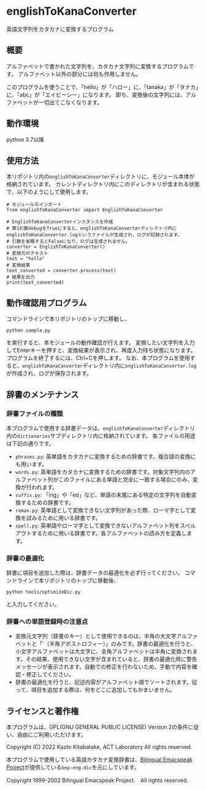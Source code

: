 # englishToKanaConverter

英語文字列をカタカナに変換するプログラム

## 概要

アルファベットで書かれた文字列を、カタカナ文字列に変換するプログラムです。
アルファベット以外の部分には何も作用しません。

このプログラムを使うことで、「hello」が「ハロー」に、「tanaka」が「タナカ」に、「abc」が「エイビーシー」になります。
即ち、変換後の文字列には、アルファベットが一切出てこなくなります。

## 動作環境

python 3.7以降

## 使用方法

本リポジトリ内の`englishToKanaConverter`ディレクトリに、モジュール本体が格納されています。
カレントディレクトリ内にこのディレクトリが含まれる状態で、以下のようにして使用します。

```
# モジュールのインポート
from englishToKanaConverter import EnglishToKanaConverter

# EnglishToKanaConverterインスタンスを作成
# 第1引数debugをTrueにすると、englishToKanaConverterディレクトリ内にenglishToKanaConverter.logというファイルが生成され、ログが記録されます。
# 引数を省略するとFalseになり、ログは生成されません。
converter = EnglishToKanaConverter()
# 変換元のテキスト
text = "hello"
# 変換結果
text_converted = converter.process(text)
# 結果を出力
print(text_converted)
```

## 動作確認用プログラム

コマンドラインで本リポジトリのトップに移動し、

```
python sample.py
```

を実行すると、本モジュールの動作確認が行えます。
変換したい文字列を入力してEnterキーを押すと、変換結果が表示され、再度入力待ち状態になります。
プログラムを終了するには、Ctrl+Cを押します。
なお、本プログラムを使用すると、`englishToKanaConverter`ディレクトリ内に`englishToKanaConverter.log`が作成され、ログが保存されます。

## 辞書のメンテナンス

### 辞書ファイルの種類

本プログラムで使用する辞書データは、`englishToKanaConverter`ディレクトリ内の`dictionaries`サブディレクトリ内に格納されています。
各ファイルの用途は下記の通りです。

* `phrases.py`: 英単語をカタカナに変換するための辞書です。複合語の変換にも用います。
* `words.py`: 英単語をカタカナに変換するための辞書です。対象文字列内のアルファベット列がこのファイルにある単語と完全に一致する場合にのみ、変換が行われます。
* `suffix.py`: 「ing」や「ed」など、単語の末尾にある特定の文字列を自動変換するための辞書です。
* `roman.py`: 英単語として変換できない文字列があった際、ローマ字として変換を試みるために用いる辞書です。
* `spell.py`: 英単語やローマ字として変換できないアルファベット列をスペルアウトするために用いる辞書です。各アルファベットの読み方を定義します。

### 辞書の最適化

辞書に項目を追加した際は、辞書データの最適化を必ず行ってください。
コマンドラインで本リポジトリのトップに移動後、

```
python tools/optimizeDic.py
```

と入力してください。

### 辞書への単語登録時の注意点

* 変換元文字列（辞書のキー）として使用できるのは、半角の大文字アルファベットと「'（半角アポストロフィー）」のみです。辞書の最適化を行うと、小文字アルファベットは大文字に、全角アルファベットは半角に変換されます。その結果、使用できない文字が含まれていると、辞書の最適化時に警告メッセージが表示されます。自動での修正を行わないため、手動で内容を確認・修正してください。
* 辞書の最適化を行うと、記述内容がアルファベット順でソートされます。従って、項目を追加する際は、何をどこに追加してもかまいません。

## ライセンスと著作権

本プログラムは、GPL(GNU GENERAL PUBLIC LICENSE) Version 2の条件に従い、自由にご利用いただけます。

Copyright (C) 2022 Kazto Kitabatake, ACT Laboratory All rights reserved.

本プログラムで使用している英語カタカナ変換辞書は、[Bilingual Emacspeak Project](http://www.argv.org/bep/)が提供している`bep-eng.dic`を元にしています。

Copyright 1999-2002 Bilingual Emacspeak Project.　All rights reserved.
